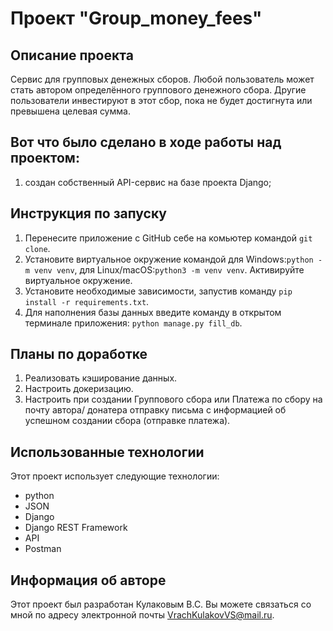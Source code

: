 # Проект "Group_money_fees"

## Описание проекта
Сервис для групповых денежных сборов. Любой пользователь может стать автором определённого группового денежного сбора. Другие пользователи инвестируют в этот сбор, пока не будет достигнута или превышена целевая сумма.

## Вот что было сделано в ходе работы над проектом:
1. создан собственный API-сервис на базе проекта Django;

## Инструкция по запуску
1. Перенесите приложение с GitHub себе на комьютер командой `git clone`.
2. Установите виртуальное окружение командой для Windows:`python -m venv venv`, для Linux/macOS:`python3 -m venv venv`. Активируйте виртуальное окружение.
3. Установите необходимые зависимости, запустив команду `pip install -r requirements.txt`.
4. Для наполнения базы данных введите команду в открытом терминале приложения: `python manage.py fill_db`.

## Планы по доработке
1. Реализовать кэширование данных.
2. Настроить докеризацию.
3. Настроить при создании Группового сбора или Платежа по сбору на почту автора/
донатера отправку письма с информацией об успешном создании сбора (отправке платежа). 

## Использованные технологии
Этот проект использует следующие технологии:
- python
- JSON
- Django
- Django REST Framework
- API 
- Postman

## Информация об авторе
Этот проект был разработан Кулаковым В.С.
Вы можете связаться со мной по адресу электронной почты VrachKulakovVS@mail.ru.
